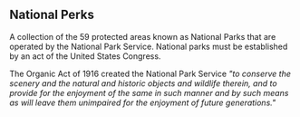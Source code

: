 ## National Perks

A collection of the 59 protected areas known as National Parks that are operated by the National Park Service. National parks must be established by an act of the United States Congress.

The Organic Act of 1916 created the National Park Service _"to conserve the scenery and the natural and historic objects and wildlife therein, and to provide for the enjoyment of the same in such manner and by such means as will leave them unimpaired for the enjoyment of future generations."_
